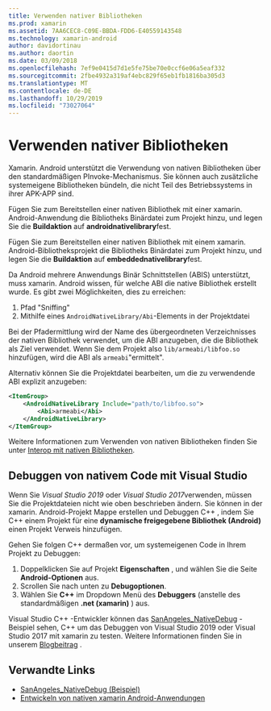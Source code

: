 ```yaml
---
title: Verwenden nativer Bibliotheken
ms.prod: xamarin
ms.assetid: 7AA6CEC8-C09E-BBDA-FDD6-E40559143548
ms.technology: xamarin-android
author: davidortinau
ms.author: daortin
ms.date: 03/09/2018
ms.openlocfilehash: 7ef9e0415d7d1e5fe75be70e0ccf6e06a5eaf332
ms.sourcegitcommit: 2fbe4932a319af4ebc829f65eb1fb1816ba305d3
ms.translationtype: MT
ms.contentlocale: de-DE
ms.lasthandoff: 10/29/2019
ms.locfileid: "73027064"
---
```

# <a name="using-native-libraries"></a>Verwenden nativer Bibliotheken

Xamarin. Android unterstützt die Verwendung von nativen Bibliotheken über den standardmäßigen PInvoke-Mechanismus. Sie können auch zusätzliche systemeigene Bibliotheken bündeln, die nicht Teil des Betriebssystems in ihrer APK-APP sind.

Fügen Sie zum Bereitstellen einer nativen Bibliothek mit einer xamarin. Android-Anwendung die Bibliotheks Binärdatei zum Projekt hinzu, und legen Sie die **Buildaktion** auf **androidnativelibrary**fest.

Fügen Sie zum Bereitstellen einer nativen Bibliothek mit einem xamarin. Android-Bibliotheksprojekt die Bibliotheks Binärdatei zum Projekt hinzu, und legen Sie die **Buildaktion** auf **embeddednativelibrary**fest.

Da Android mehrere Anwendungs Binär Schnittstellen (ABIS) unterstützt, muss xamarin. Android wissen, für welche ABI die native Bibliothek erstellt wurde.
Es gibt zwei Möglichkeiten, dies zu erreichen:

1. Pfad "Sniffing"
1. Mithilfe eines `AndroidNativeLibrary/Abi`-Elements in der Projektdatei

Bei der Pfadermittlung wird der Name des übergeordneten Verzeichnisses der nativen Bibliothek verwendet, um die ABI anzugeben, die die Bibliothek als Ziel verwendet. Wenn Sie dem Projekt also `lib/armeabi/libfoo.so` hinzufügen, wird die ABI als `armeabi`"ermittelt".

Alternativ können Sie die Projektdatei bearbeiten, um die zu verwendende ABI explizit anzugeben:

```xml
<ItemGroup>
    <AndroidNativeLibrary Include="path/to/libfoo.so">
        <Abi>armeabi</Abi>
    </AndroidNativeLibrary>
</ItemGroup>
```

Weitere Informationen zum Verwenden von nativen Bibliotheken finden Sie unter [Interop mit nativen Bibliotheken](https://www.mono-project.com/docs/advanced/pinvoke/).

## <a name="debugging-native-code-with-visual-studio"></a>Debuggen von nativem Code mit Visual Studio

Wenn Sie *Visual Studio 2019* oder *Visual Studio 2017*verwenden, müssen Sie die Projektdateien nicht wie oben beschrieben ändern.
Sie können in der xamarin. Android-Projekt Mappe erstellen und Debuggen C++ , indem Sie C++ einem Projekt für eine **dynamische freigegebene Bibliothek (Android)** einen Projekt Verweis hinzufügen.

Gehen Sie folgen C++ dermaßen vor, um systemeigenen Code in Ihrem Projekt zu Debuggen:

1. Doppelklicken Sie auf Projekt **Eigenschaften** , und wählen Sie die Seite **Android-Optionen** aus.
2. Scrollen Sie nach unten zu **Debugoptionen**.
3. Wählen Sie **C++** im Dropdown Menü des **Debuggers** (anstelle des standardmäßigen **.net (xamarin)** ) aus.

Visual Studio C++ -Entwickler können das [SanAngeles_NativeDebug](https://docs.microsoft.com/samples/xamarin/monodroid-samples/sanangeles-ndk) -Beispiel sehen, C++ um das Debuggen von Visual Studio 2019 oder Visual Studio 2017 mit xamarin zu testen. Weitere Informationen finden Sie in unserem [Blogbeitrag](https://blog.xamarin.com/build-and-debug-c-libraries-in-xamarin-android-apps-with-visual-studio-2015/) .

## <a name="related-links"></a>Verwandte Links

- [SanAngeles_NativeDebug (Beispiel)](https://docs.microsoft.com/samples/xamarin/monodroid-samples/sanangeles-ndk)
- [Entwickeln von nativen xamarin Android-Anwendungen](https://blogs.msdn.microsoft.com/vcblog/2015/02/23/developing-xamarin-android-native-applications/)

